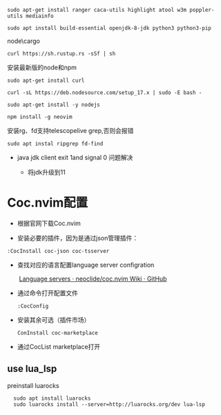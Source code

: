 ```shell
sudo apt-get install ranger caca-utils highlight atool w3m poppler-utils mediainfo
```

```shell
sudo apt install build-essential openjdk-8-jdk python3 python3-pip
```

node\cargo

```shell
curl https://sh.rustup.rs -sSf | sh
```

安装最新版的node和npm

```Ubuntu
sudo apt-get install curl
```

```shell
curl -sL https://deb.nodesource.com/setup_17.x | sudo -E bash -
```

```
sudo apt-get install -y nodejs
```

```shell
npm install -g neovim
```

安装rg、fd支持telescopelive grep,否则会报错

```shell
sudo apt instal ripgrep fd-find
```

- java jdk client exit 1and signal 0 问题解决
  
  - 将jdk升级到11
    

# Coc.nvim配置

- 根据官网下载Coc.nvim
  
- 安装必要的插件，因为是通过json管理插件：
  

```
:CocInstall coc-json coc-tsserver
```

- 查找对应的语言配置language server configration
  

       [Language servers · neoclide/coc.nvim Wiki · GitHub](https://github.com/neoclide/coc.nvim/wiki/Language-servers)

- 通过命令打开配置文件
  
  ```shell
  :CocConfig
  ```
  

- 安装其余可选（插件市场）
  
  ```shell
  ConInstall coc-marketplace
  ```
  
- 通过CocList marketplace打开

## use lua_lsp

preinstall luarocks

```shell
  sudo apt install luarocks
  sudo luarocks install --server=http://luarocks.org/dev lua-lsp
```





